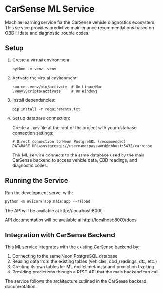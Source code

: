 # CarSense ML Service

Machine learning service for the CarSense vehicle diagnostics ecosystem. This service provides predictive maintenance recommendations based on OBD-II data and diagnostic trouble codes.

## Setup

1. Create a virtual environment:
   ```
   python -m venv .venv
   ```

2. Activate the virtual environment:
   ```
   source .venv/bin/activate  # On Linux/Mac
   .venv\Scripts\activate     # On Windows
   ```

3. Install dependencies:
   ```
   pip install -r requirements.txt
   ```

4. Set up database connection:
   
   Create a `.env` file at the root of the project with your database connection settings:
   
   ```
   # Direct connection to Neon PostgreSQL (recommended)
   DATABASE_URL=postgresql://username:password@dbhost:5432/carsense
   ```
   
   This ML service connects to the same database used by the main CarSense backend to access vehicle data, OBD readings, and diagnostic codes.

## Running the Service

Run the development server with:
```
python -m uvicorn app.main:app --reload
```

The API will be available at http://localhost:8000

API documentation will be available at http://localhost:8000/docs

## Integration with CarSense Backend

This ML service integrates with the existing CarSense backend by:

1. Connecting to the same Neon PostgreSQL database
2. Reading data from the existing tables (vehicles, obd_readings, dtc, etc.)
3. Creating its own tables for ML model metadata and prediction tracking
4. Providing predictions through a REST API that the main backend can call

The service follows the architecture outlined in the CarSense backend documentation. 